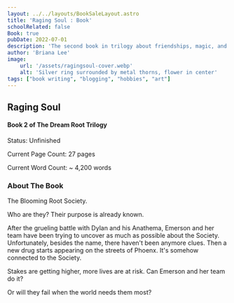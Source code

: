```yaml
---
layout: ../../layouts/BookSaleLayout.astro
title: 'Raging Soul : Book'
schoolRelated: false
Book: true
pubDate: 2022-07-01
description: 'The second book in trilogy about friendships, magic, and the drive to win at all costs'
author: 'Briana Lee'
image:
    url: '/assets/ragingsoul-cover.webp'
    alt: 'Silver ring surrounded by metal thorns, flower in center'
tags: ["book writing", "blogging", "hobbies", "art"]
---
```

## Raging Soul
#### Book 2 of The Dream Root Trilogy
Status: Unfinished

Current Page Count: 27 pages

Current Word Count: ~ 4,200 words


### About The Book

The Blooming Root Society.

Who are they? Their purpose is already known.

After the grueling battle with Dylan and his Anathema, Emerson and her team have been trying to uncover as much as possible about the Society. Unfortunately, besides the name, there haven't been anymore clues. Then a new drug starts appearing on the streets of Phoenx. It's somehow connected to the Society.

Stakes are getting higher, more lives are at risk. Can Emerson and her team do it?

Or will they fail when the world needs them most?